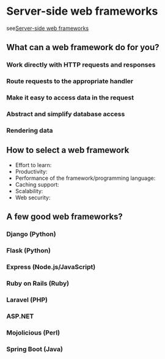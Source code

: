 # Server-side web frameworks

see[Server-side web frameworks](https://developer.mozilla.org/en-US/docs/Learn/Server-side/First_steps/Web_frameworks)

## What can a web framework do for you?

### Work directly with HTTP requests and responses

### Route requests to the appropriate handler

### Make it easy to access data in the request

### Abstract and simplify database access

### Rendering data

## How to select a web framework

- Effort to learn:
- Productivity:
- Performance of the framework/programming language:
- Caching support:
- Scalability:
- Web security:

## A few good web frameworks?

### Django (Python)

### Flask (Python)

### Express (Node.js/JavaScript)

### Ruby on Rails (Ruby)

### Laravel (PHP)

### ASP.NET

### Mojolicious (Perl)

### Spring Boot (Java)

